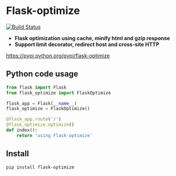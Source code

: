 # Flask-optimize

[![Build Status](https://travis-ci.org/sunary/flask-optimize.svg?branch=master)](https://travis-ci.org/sunary/flask-optimize)

- **Flask optimization using cache, minify html and gzip response**
- **Support limit decorator, redirect host and cross-site HTTP**

https://pypi.python.org/pypi/flask-optimize

## Python code usage
```python
from flask import Flask
from flask_optimize import FlaskOptimize

flask_app = Flask(__name__)
flask_optimize = FlaskOptimize()

@flask_app.route('/')
@flask_optimize.optimize()
def index():
    return 'using Flask-optimize'
```

## Install
```shell
pip install flask-optimize
```